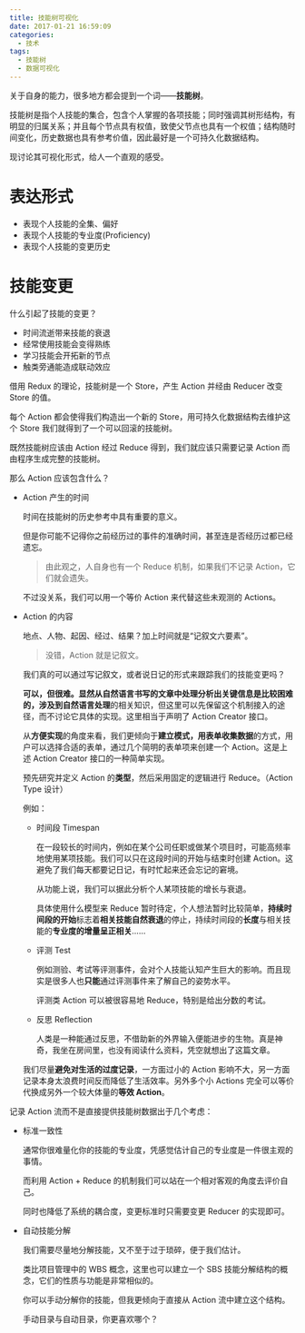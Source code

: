 ```yaml
---
title: 技能树可视化
date: 2017-01-21 16:59:09
categories:
  - 技术
tags:
  - 技能树
  - 数据可视化
---
```


关于自身的能力，很多地方都会提到一个词——**技能树**。

技能树是指个人技能的集合，包含个人掌握的各项技能；同时强调其树形结构，有明显的归属关系；并且每个节点具有权值，致使父节点也具有一个权值；结构随时间变化，历史数据也具有参考价值，因此最好是一个可持久化数据结构。

现讨论其可视化形式，给人一个直观的感受。

<!--more-->

# 表达形式

+ 表现个人技能的全集、偏好
+ 表现个人技能的专业度(Proficiency)
+ 表现个人技能的变更历史

# 技能变更

什么引起了技能的变更？

+ 时间流逝带来技能的衰退
+ 经常使用技能会变得熟练
+ 学习技能会开拓新的节点
+ 触类旁通能造成联动效应

借用 Redux 的理论，技能树是一个 Store，产生 Action 并经由 Reducer 改变 Store 的值。

每个 Action 都会使得我们构造出一个新的 Store，用可持久化数据结构去维护这个 Store 我们就得到了一个可以回滚的技能树。

既然技能树应该由 Action 经过 Reduce 得到，我们就应该只需要记录 Action 而由程序生成完整的技能树。

那么 Action 应该包含什么？

+ Action 产生的时间

  时间在技能树的历史参考中具有重要的意义。

  但是你可能不记得你之前经历过的事件的准确时间，甚至连是否经历过都已经遗忘。

  > 由此观之，人自身也有一个 Reduce 机制，如果我们不记录 Action，它们就会遗失。

  不过没关系，我们可以用一个等价 Action 来代替这些未观测的 Actions。

+ Action 的内容

  地点、人物、起因、经过、结果？加上时间就是“记叙文六要素”。

  > 没错，Action 就是记叙文。

  我们真的可以通过写记叙文，或者说日记的形式来跟踪我们的技能变更吗？

  **可以，但很难。**显然从自然语言书写的文章中处理分析出关键信息是比较困难的，涉及到**自然语言处理**的相关知识，但这里可以先保留这个机制接入的途径，而不讨论它具体的实现。这里相当于声明了 Action Creator 接口。

  从**方便实现**的角度来看，我们更倾向于**建立模式，用表单收集数据**的方式，用户可以选择合适的表单，通过几个简明的表单项来创建一个 Action。这是上述 Action Creator 接口的一种简单实现。

  预先研究并定义 Action 的**类型**，然后采用固定的逻辑进行 Reduce。（Action Type 设计）

  例如：

  + 时间段 Timespan

    在一段较长的时间内，例如在某个公司任职或做某个项目时，可能高频率地使用某项技能。我们可以只在这段时间的开始与结束时创建 Action。这避免了我们每天都要记日记，有时忙起来还会忘记的窘境。

    从功能上说，我们可以据此分析个人某项技能的增长与衰退。

    具体使用什么模型来 Reduce 暂时待定，个人想法暂时比较简单，**持续时间段的开始**标志着**相关技能自然衰退**的停止，持续时间段的**长度**与相关技能的**专业度的增量呈正相关**……

  + 评测 Test

    例如测验、考试等评测事件，会对个人技能认知产生巨大的影响。而且现实是很多人也**只能**通过评测事件来了解自己的姿势水平。

    评测类 Action 可以被很容易地 Reduce，特别是给出分数的考试。

  + 反思 Reflection

    人类是一种能通过反思，不借助新的外界输入便能进步的生物。真是神奇，我坐在房间里，也没有阅读什么资料，凭空就想出了这篇文章。

  我们尽量**避免对生活的过度记录**，一方面过小的 Action 影响不大，另一方面记录本身太浪费时间反而降低了生活效率。另外多个小 Actions 完全可以等价代换成另外一个较大体量的**等效 Action**。

记录 Action 流而不是直接提供技能树数据出于几个考虑：

+ 标准一致性

  通常你很难量化你的技能的专业度，凭感觉估计自己的专业度是一件很主观的事情。

  而利用 Action + Reduce 的机制我们可以站在一个相对客观的角度去评价自己。

  同时也降低了系统的耦合度，变更标准时只需要变更 Reducer 的实现即可。

+ 自动技能分解

  我们需要尽量地分解技能，又不至于过于琐碎，便于我们估计。

  类比项目管理中的 WBS 概念，这里也可以建立一个 SBS 技能分解结构的概念，它们的性质与功能是非常相似的。

  你可以手动分解你的技能，但我更倾向于直接从 Action 流中建立这个结构。

  手动目录与自动目录，你更喜欢哪个？



